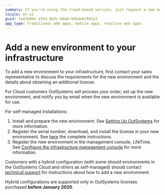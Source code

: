 ```yaml
---
summary: If you're using the cloud-based version, just request a new environment. If you're using the on-premises version, you need to get a license for the new environment.
locale: en-us
guid: fa47e66e-155d-4b3c-b64d-945de079d123
app_type: traditional web apps, mobile apps, reactive web apps
---
```


# Add a new environment to your infrastructure

To add a new environment to your infrastructure, first contact your sales representative to discuss the requirements for the new environment and the details about obtaining an additional license.

For Cloud customers OutSystems will process your order, set up the new environment, and notify you by email when the new environment is available for use. 

For self-managed installations:

1. Install and prepare the new environment. See [Setting Up OutSystems](https://success.outsystems.com/Documentation/11/Setup_and_maintain_your_OutSystems_infrastructure/Setting_Up_OutSystems) for more information.
1. Register the serial number, download, and install the license in your new environment. See [here](../enterprise/licensing/manage/get-license-for-env.md) the complete instructions.
1. Register the new environment in the management console, LifeTime. See [Configure the infrastructure management console](https://success.outsystems.com/Documentation/11/Setup_and_maintain_your_OutSystems_infrastructure/Setting_Up_OutSystems/Configure_the_infrastructure_management_console) for more information.

Customers with a hybrid configuration (with some should environments in the OutSystems Cloud and others as self-managed) should contact [technical support](https://www.outsystems.com/legal/success/support-terms-and-service-level-agreements-sla-of-the-outsystems-software/#contact-channels) for instructions about how to add a new environment.

<div class="info" markdown="1">

Hybrid configurations are supported only in OutSystems licenses purchased **before January 2020**. 

</div>

